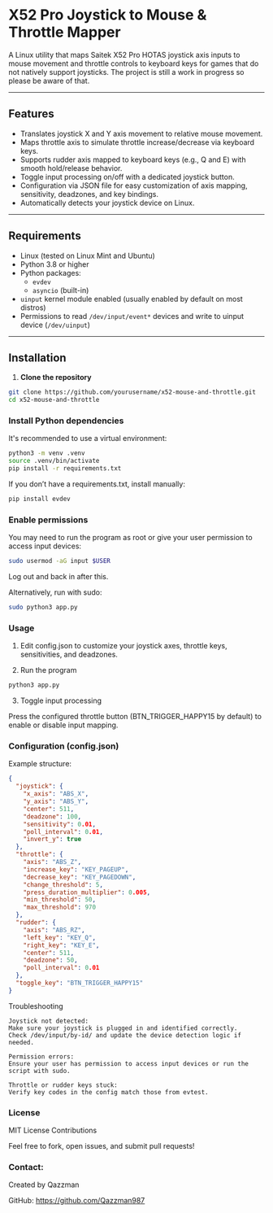 # X52 Pro Joystick to Mouse & Throttle Mapper

A Linux utility that maps Saitek X52 Pro HOTAS joystick axis inputs to mouse movement and throttle controls to keyboard keys for games that do not natively support joysticks. The project is still a work in progress so please be aware of that.

---

## Features

- Translates joystick X and Y axis movement to relative mouse movement.
- Maps throttle axis to simulate throttle increase/decrease via keyboard keys.
- Supports rudder axis mapped to keyboard keys (e.g., Q and E) with smooth hold/release behavior.
- Toggle input processing on/off with a dedicated joystick button.
- Configuration via JSON file for easy customization of axis mapping, sensitivity, deadzones, and key bindings.
- Automatically detects your joystick device on Linux.

---

## Requirements

- Linux (tested on Linux Mint and Ubuntu)
- Python 3.8 or higher
- Python packages:
  - `evdev`
  - `asyncio` (built-in)
- `uinput` kernel module enabled (usually enabled by default on most distros)
- Permissions to read `/dev/input/event*` devices and write to uinput device (`/dev/uinput`)

---

## Installation

1. **Clone the repository**

```bash
git clone https://github.com/yourusername/x52-mouse-and-throttle.git
cd x52-mouse-and-throttle
```

### Install Python dependencies


It's recommended to use a virtual environment:

```bash
python3 -m venv .venv
source .venv/bin/activate
pip install -r requirements.txt
```

If you don’t have a requirements.txt, install manually:
```bash
pip install evdev
```
### Enable permissions

You may need to run the program as root or give your user permission to access input devices:
```bash
sudo usermod -aG input $USER
```
Log out and back in after this.

Alternatively, run with sudo:
```bash
sudo python3 app.py
```
### Usage

1. Edit config.json to customize your joystick axes, throttle keys, sensitivities, and deadzones.

2. Run the program
```bash
python3 app.py
```
3. Toggle input processing

Press the configured throttle button (BTN_TRIGGER_HAPPY15 by default) to enable or disable input mapping.

### Configuration (config.json)

Example structure:
```json
{
  "joystick": {
    "x_axis": "ABS_X",
    "y_axis": "ABS_Y",
    "center": 511,
    "deadzone": 100,
    "sensitivity": 0.01,
    "poll_interval": 0.01,
    "invert_y": true
  },
  "throttle": {
    "axis": "ABS_Z",
    "increase_key": "KEY_PAGEUP",
    "decrease_key": "KEY_PAGEDOWN",
    "change_threshold": 5,
    "press_duration_multiplier": 0.005,
    "min_threshold": 50,
    "max_threshold": 970
  },
  "rudder": {
    "axis": "ABS_RZ",
    "left_key": "KEY_Q",
    "right_key": "KEY_E",
    "center": 511,
    "deadzone": 50,
    "poll_interval": 0.01
  },
  "toggle_key": "BTN_TRIGGER_HAPPY15"
}
```
Troubleshooting

    Joystick not detected:
    Make sure your joystick is plugged in and identified correctly.
    Check /dev/input/by-id/ and update the device detection logic if needed.

    Permission errors:
    Ensure your user has permission to access input devices or run the script with sudo.

    Throttle or rudder keys stuck:
    Verify key codes in the config match those from evtest.

### License

MIT License
Contributions

Feel free to fork, open issues, and submit pull requests!

### Contact:

Created by Qazzman

GitHub: https://github.com/Qazzman987
